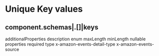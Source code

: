 # Unique Key values

## component.schemas|.[]|keys

additionalProperties
description
enum
maxLength
minLength
nullable
properties
required
type
x-amazon-events-detail-type
x-amazon-events-source
